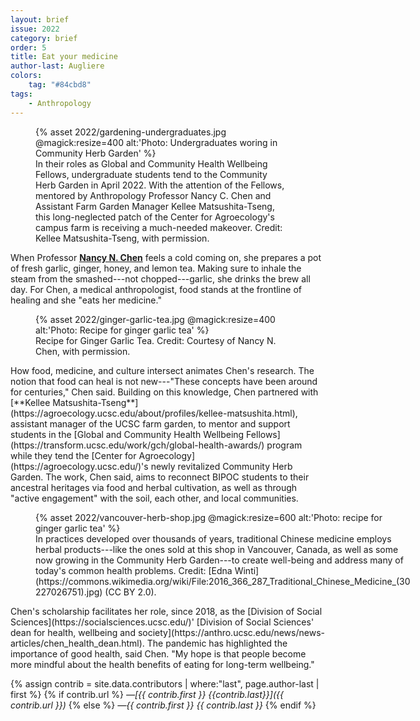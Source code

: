 ```yaml
---
layout: brief
issue: 2022
category: brief
order: 5
title: Eat your medicine
author-last: Augliere
colors:
    tag: "#84cbd8"
tags:
    - Anthropology
---
```

<figure style="width:400px">
  {% asset 2022/gardening-undergraduates.jpg @magick:resize=400 alt:'Photo: Undergraduates woring in Community Herb Garden' %}<figcaption markdown="span">In their roles as Global and Community Health Wellbeing Fellows, undergraduate students tend to the Community Herb Garden in April 2022. With the attention of the Fellows, mentored by Anthropology Professor Nancy C. Chen and Assistant Farm Garden Manager Kellee Matsushita-Tseng, this long-neglected patch of the Center for Agroecology's campus farm is receiving a much-needed makeover. Credit: Kellee Matsushita-Tseng, with permission.</figcaption>
</figure>

When Professor [**Nancy N. Chen**](https://anthro.ucsc.edu/about/directory/academic-personnel/index.php?uid=nchen) feels a cold coming on, she prepares a pot of fresh garlic, ginger, honey, and lemon tea. Making sure to inhale the steam from the smashed---not chopped---garlic, she drinks the brew all day. For Chen, a medical anthropologist, food stands at the frontline of healing and she "eats her medicine."

<figure style="width:400px">
  {% asset 2022/ginger-garlic-tea.jpg @magick:resize=400 alt:'Photo: Recipe for ginger garlic tea' %}<figcaption markdown="span">Recipe for Ginger Garlic Tea. Credit: Courtesy of Nancy N. Chen, with
permission.</figcaption>
</figure>
How food, medicine, and culture intersect animates Chen's research. The notion that food can heal is not new---"These concepts have been around for centuries," Chen said. Building on this knowledge, Chen partnered with [**Kellee Matsushita-Tseng**](https://agroecology.ucsc.edu/about/profiles/kellee-matsushita.html), assistant manager of the UCSC farm garden, to mentor and support students in the [Global and Community Health Wellbeing Fellows](https://transform.ucsc.edu/work/gch/global-health-awards/) program while they tend the [Center for Agroecology](https://agroecology.ucsc.edu/)'s newly revitalized Community Herb Garden. The work, Chen said, aims to reconnect BIPOC students to their ancestral heritages via food and herbal cultivation, as well as through "active engagement" with the soil, each other, and local communities.
<figure class="briefs-full" style="width:600px">
  {% asset 2022/vancouver-herb-shop.jpg @magick:resize=600 alt:'Photo: recipe for ginger garlic tea' %}<figcaption markdown="span">In practices developed over thousands of years, traditional Chinese medicine employs herbal products---like the ones sold at this shop in Vancouver, Canada, as well as some now growing in the Community Herb Garden---to create well-being and address many of today's common health problems. Credit: [Edna Winti](https://commons.wikimedia.org/wiki/File:2016_366_287_Traditional_Chinese_Medicine_(30227026751).jpg) (CC BY 2.0).</figcaption>
</figure>
Chen's scholarship facilitates her role, since 2018, as the [Division of Social Sciences](https://socialsciences.ucsc.edu/)' [Division of Social Sciences' dean for health, wellbeing and society](https://anthro.ucsc.edu/news/news-articles/chen_health_dean.html). The pandemic has highlighted the importance of good health, said Chen. "My hope is that people become more mindful about the health benefits of eating for long-term wellbeing."

{% assign contrib = site.data.contributors | where:"last", page.author-last | first %}
{% if contrib.url %}
*&mdash;[{{ contrib.first }} {{contrib.last}}]({{ contrib.url }})*
{% else %}
*&mdash;{{ contrib.first }} {{ contrib.last }}*
{% endif %}
